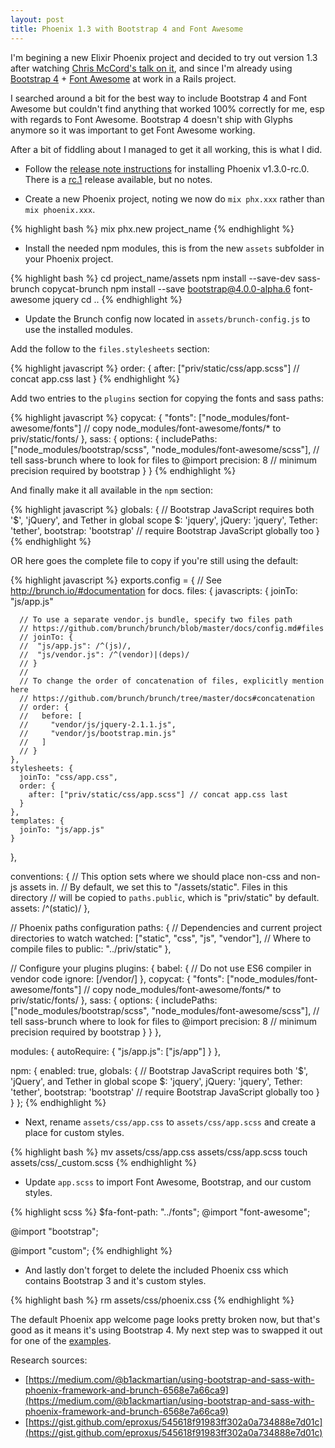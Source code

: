 ```yaml
---
layout: post
title: Phoenix 1.3 with Bootstrap 4 and Font Awesome
---
```


I'm begining a new Elixir Phoenix project and decided to try out version 1.3 after watching [Chris McCord's talk on it](https://www.youtube.com/watch?v=tMO28ar0lW8), and since I'm already using [Bootstrap 4](https://v4-alpha.getbootstrap.com/) + [Font Awesome](http://fontawesome.io/) at work in a Rails project.

I searched around a bit for the best way to include Bootstrap 4 and Font Awesome but couldn't find anything that worked 100% correctly for me, esp with regards to Font Awesome. Bootstrap 4 doesn't ship with Glyphs anymore so it was important to get Font Awesome working.

After a bit of fiddling about I managed to get it all working, this is what I did.

* Follow the [release note instructions](https://github.com/phoenixframework/phoenix/releases/tag/v1.3.0-rc.0) for installing Phoenix v1.3.0-rc.0. There is a [rc.1](https://github.com/phoenixframework/phoenix/releases/tag/v1.3.0-rc.1) release available, but no notes.

* Create a new Phoenix project, noting we now do `mix phx.xxx` rather than `mix phoenix.xxx`.

{% highlight bash %}
 mix phx.new project_name
{% endhighlight %}

* Install the needed npm modules, this is from the new `assets` subfolder in your Phoenix project.

{% highlight bash %}
cd project_name/assets
npm install --save-dev sass-brunch copycat-brunch
npm install --save bootstrap@4.0.0-alpha.6 font-awesome jquery
cd ..
{% endhighlight %}

* Update the Brunch config now located in `assets/brunch-config.js` to use the installed modules.

Add the follow to the `files.stylesheets` section:

{% highlight javascript %}
order: {
  after: ["priv/static/css/app.scss"] // concat app.css last
}
{% endhighlight %}

Add two entries to the `plugins` section for copying the fonts and sass paths:

{% highlight javascript %}
copycat: {
  "fonts": ["node_modules/font-awesome/fonts"] // copy node_modules/font-awesome/fonts/* to priv/static/fonts/
},
sass: {
  options: {
    includePaths: ["node_modules/bootstrap/scss", "node_modules/font-awesome/scss"], // tell sass-brunch where to look for files to @import
    precision: 8 // minimum precision required by bootstrap
  }
}
{% endhighlight %}

And finally make it all available in the `npm` section:

{% highlight javascript %}
globals: { // Bootstrap JavaScript requires both '$', 'jQuery', and Tether in global scope
  $: 'jquery',
  jQuery: 'jquery',
  Tether: 'tether',
  bootstrap: 'bootstrap' // require Bootstrap JavaScript globally too
}
{% endhighlight %}

OR here goes the complete file to copy if you're still using the default:

{% highlight javascript %}
exports.config = {
  // See http://brunch.io/#documentation for docs.
  files: {
    javascripts: {
      joinTo: "js/app.js"

      // To use a separate vendor.js bundle, specify two files path
      // https://github.com/brunch/brunch/blob/master/docs/config.md#files
      // joinTo: {
      //  "js/app.js": /^(js)/,
      //  "js/vendor.js": /^(vendor)|(deps)/
      // }
      //
      // To change the order of concatenation of files, explicitly mention here
      // https://github.com/brunch/brunch/tree/master/docs#concatenation
      // order: {
      //   before: [
      //     "vendor/js/jquery-2.1.1.js",
      //     "vendor/js/bootstrap.min.js"
      //   ]
      // }
    },
    stylesheets: {
      joinTo: "css/app.css",
      order: {
        after: ["priv/static/css/app.scss"] // concat app.css last
      }
    },
    templates: {
      joinTo: "js/app.js"
    }
  },

  conventions: {
    // This option sets where we should place non-css and non-js assets in.
    // By default, we set this to "/assets/static". Files in this directory
    // will be copied to `paths.public`, which is "priv/static" by default.
    assets: /^(static)/
  },

  // Phoenix paths configuration
  paths: {
    // Dependencies and current project directories to watch
    watched: ["static", "css", "js", "vendor"],
    // Where to compile files to
    public: "../priv/static"
  },

  // Configure your plugins
  plugins: {
    babel: {
      // Do not use ES6 compiler in vendor code
      ignore: [/vendor/]
    },
    copycat: {
      "fonts": ["node_modules/font-awesome/fonts"] // copy node_modules/font-awesome/fonts/* to priv/static/fonts/
    },
    sass: {
      options: {
        includePaths: ["node_modules/bootstrap/scss", "node_modules/font-awesome/scss"], // tell sass-brunch where to look for files to @import
        precision: 8 // minimum precision required by bootstrap
      }
    }
  },

  modules: {
    autoRequire: {
      "js/app.js": ["js/app"]
    }
  },

  npm: {
    enabled: true,
    globals: { // Bootstrap JavaScript requires both '$', 'jQuery', and Tether in global scope
      $: 'jquery',
      jQuery: 'jquery',
      Tether: 'tether',
      bootstrap: 'bootstrap' // require Bootstrap JavaScript globally too
    }
  }
};
{% endhighlight %}

* Next, rename `assets/css/app.css` to `assets/css/app.scss` and create a place for custom styles.

{% highlight bash %}
mv assets/css/app.css assets/css/app.scss
touch assets/css/_custom.scss
{% endhighlight %}

* Update `app.scss` to import Font Awesome, Bootstrap, and our custom styles.

{% highlight scss %}
$fa-font-path: "../fonts";
@import "font-awesome";

@import "bootstrap";

@import "custom";
{% endhighlight %}

* And lastly don't forget to delete the included Phoenix css which contains Bootstrap 3 and it's custom styles.

{% highlight bash %}
rm assets/css/phoenix.css
{% endhighlight %}

The default Phoenix app welcome page looks pretty broken now, but that's good as it means it's using Bootstrap 4. My next step was to swapped it out for one of the [examples](https://v4-alpha.getbootstrap.com/examples/).

Research sources:

* [https://medium.com/@b1ackmartian/using-bootstrap-and-sass-with-phoenix-framework-and-brunch-6568e7a66ca9](https://medium.com/@b1ackmartian/using-bootstrap-and-sass-with-phoenix-framework-and-brunch-6568e7a66ca9)
* [https://gist.github.com/eproxus/545618f91983ff302a0a734888e7d01c](https://gist.github.com/eproxus/545618f91983ff302a0a734888e7d01c)